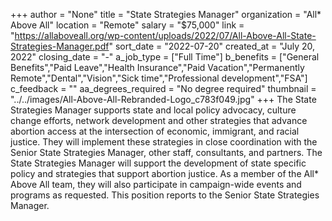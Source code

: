+++
author = "None"
title = "State Strategies Manager"
organization = "All* Above All"
location = "Remote"
salary = "$75,000"
link = "https://allaboveall.org/wp-content/uploads/2022/07/All-Above-All-State-Strategies-Manager.pdf"
sort_date = "2022-07-20"
created_at = "July 20, 2022"
closing_date = "-"
a_job_type = ["Full Time"]
b_benefits = ["General Benefits","Paid Leave","Health Insurance","Paid Vacation","Permanently Remote","Dental","Vision","Sick time","Professional development","FSA"]
c_feedback = ""
aa_degrees_required = "No degree required"
thumbnail = "../../images/All-Above-All-Rebranded-Logo_c783f049.jpg"
+++
The State Strategies Manager supports state and local policy advocacy, culture change efforts, network development and other strategies that advance abortion access at the intersection of economic, immigrant, and racial justice. They will implement these strategies in close coordination with the Senior State Strategies Manager, other staff, consultants, and partners. The State Strategies Manager will
support the development of state specific policy and strategies that support abortion justice. As a member of the All* Above All team, they will also participate in campaign-wide events and programs as requested. This position reports to the Senior State Strategies Manager.